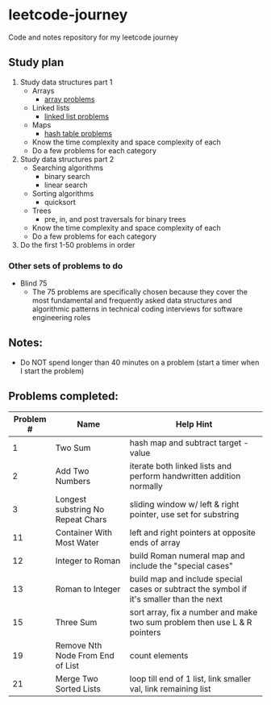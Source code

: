 # leetcode-journey
Code and notes repository for my leetcode journey

## Study plan
1. Study data structures part 1
   - Arrays
     - [array problems](https://leetcode.com/problem-list/array/)
   - Linked lists
     - [linked list problems](https://leetcode.com/problem-list/linked-list/)
   - Maps
     - [hash table problems](https://leetcode.com/problem-list/hash-table/)
   - Know the time complexity and space complexity of each
   - Do a few problems for each category
2. Study data structures part 2
   - Searching algorithms
     - binary search
     - linear search
   - Sorting algorithms
     - quicksort
   - Trees
     - pre, in, and post traversals for binary trees
   - Know the time complexity and space complexity of each
   - Do a few problems for each category
3. Do the first 1-50 problems in order

### Other sets of problems to do
- Blind 75
  - The 75 problems are specifically chosen because they cover the most fundamental and frequently asked data structures and algorithmic patterns in technical coding interviews for software engineering roles

## Notes:
- Do NOT spend longer than 40 minutes on a problem (start a timer when I start the problem)

## Problems completed:
| Problem # | Name                                | Help Hint                                                                                   |
|-----------|-------------------------------------|---------------------------------------------------------------------------------------------|
| 1         |  Two Sum                            | hash map and subtract target - value                                                        |
| 2         |  Add Two Numbers                    | iterate both linked lists and perform handwritten addition normally                         |
| 3         |  Longest substring No Repeat Chars  | sliding window w/ left & right pointer, use set for substring                               |
| 11        |  Container With Most Water          | left and right pointers at opposite ends of array                                           |
| 12        |  Integer to Roman                   | build Roman numeral map and include the "special cases"                                     |
| 13        |  Roman to Integer                   | build map and include special cases or subtract the symbol if it's smaller than the next    |
| 15        |  Three Sum                          | sort array, fix a number and make two sum problem then use L & R pointers                   |
| 19        |  Remove Nth Node From End of List   | count elements                                                                              |
| 21        |  Merge Two Sorted Lists             | loop till end of 1 list, link smaller val, link remaining list                              |

